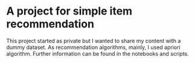 # A project for simple item recommendation

This project started as private but I wanted to share my content with a dummy dataset. As recommendation algorithms, mainly, I used apriori algorithm. Further information can be found in the notebooks and scripts.
